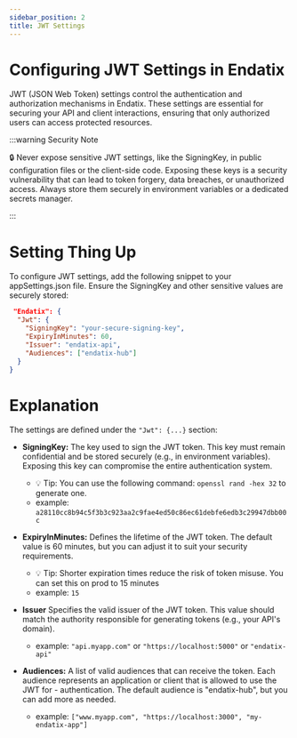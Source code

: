 ```yaml
---
sidebar_position: 2
title: JWT Settings
---
```


# Configuring JWT Settings in Endatix

JWT (JSON Web Token) settings control the authentication and authorization mechanisms in Endatix. These settings are essential for securing your API and client interactions, ensuring that only authorized users can access protected resources.

:::warning Security Note

:lock: Never expose sensitive JWT settings, like the SigningKey, in public configuration files or the client-side code. Exposing these keys is a security vulnerability that can lead to token forgery, data breaches, or unauthorized access. Always store them securely in environment variables or a dedicated secrets manager.

:::

# Setting Thing Up

To configure JWT settings, add the following snippet to your appSettings.json file. Ensure the SigningKey and other sensitive values are securely stored:

```json
 "Endatix": {
  "Jwt": {
    "SigningKey": "your-secure-signing-key",
    "ExpiryInMinutes": 60,
    "Issuer": "endatix-api",
    "Audiences": ["endatix-hub"]
  }
}
```

# Explanation

The settings are defined under the `"Jwt": {...}` section:

- **SigningKey:** The key used to sign the JWT token. This key must remain confidential and be stored securely (e.g., in environment variables). Exposing this key can compromise the entire authentication system.
  - :bulb: Tip: You can use the following command: `openssl rand -hex 32` to generate one. 
  - example: `a28110cc8b94c5f3b3c923aa2c9fae4ed50c86ec61debfe6edb3c29947dbb00c`
- **ExpiryInMinutes:** Defines the lifetime of the JWT token. The default value is 60 minutes, but you can adjust it to suit your security requirements. 
  - :bulb: Tip: Shorter expiration times reduce the risk of token misuse. You can set this on prod to 15 minutes
  - example: `15`

- **Issuer** Specifies the valid issuer of the JWT token. This value should match the authority responsible for generating tokens (e.g., your API's domain).
  - example: `"api.myapp.com"` or `"https://localhost:5000"` or `"endatix-api"`

- **Audiences:** A list of valid audiences that can receive the token. Each audience represents an application or client that is allowed to use the JWT for - authentication. The default audience is "endatix-hub", but you can add more as needed.
  - example: `["www.myapp.com", "https://localhost:3000", "my-endatix-app"]`
